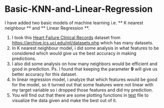 # Basic-KNN-and-Linear-Regression

I have added two basic models of machine learning i.e. ** K nearest neighbour ** and ** Linear Regression **.
1.  I took this [Heart Failure Clinical Records](datasets/heart_failure_clinical_records_dataset.csv) dataset from https://archive.ics.uci.edu/ml/datasets.php which has many datasets.  
2.  In K nearest neighbour model, i did some analysis in what features to be considered which would give us the best accuracy in making predictions.
3.  I also did some analysis on how many neighbors would be efficient and good in prediction. Ps. I found that keeping the parameter **9** will give us better accuracy for this dataset.
4.  In linear regression model, i analyze that which features would be good for the model, so it turned out that some features were not linear with my target variable so i dropped those features and did my prediction.
5.  You will find out that there are some plotting functions in [test](test.py) file to visualize the data given and make the best out of it.
